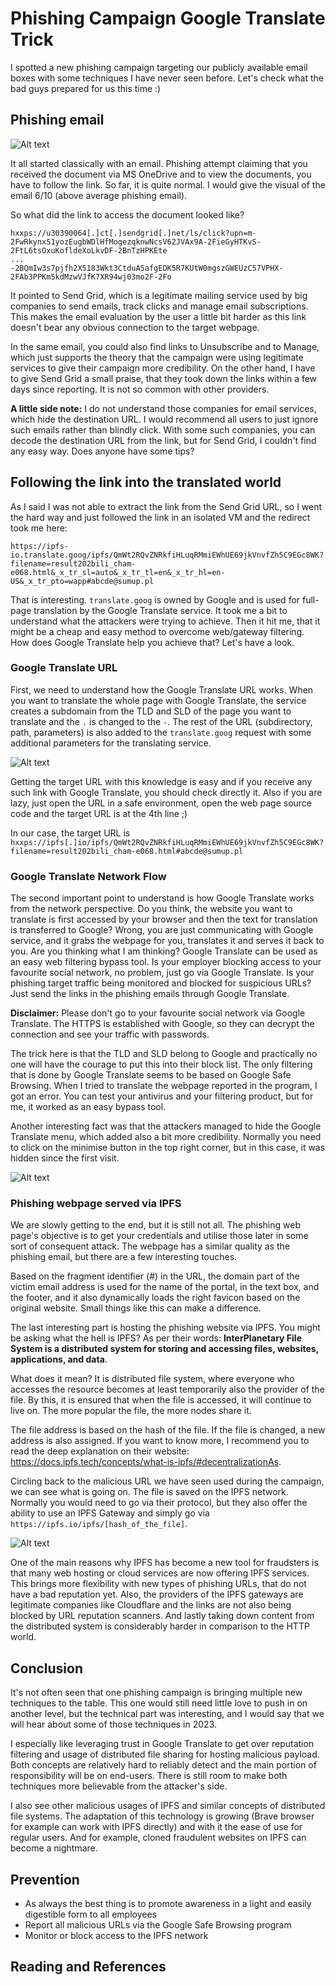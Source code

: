 # Phishing Campaign Google Translate Trick

I spotted a new phishing campaign targeting our publicly available email boxes with some techniques I have never seen before. Let's check what the bad guys prepared for us this time :)

## Phishing email

![Alt text](Data/email.png?raw=true "Email sample")

It all started classically with an email. Phishing attempt claiming that you received the document via MS OneDrive and to view the documents, you have to follow the link. So far, it is quite normal. I would give the visual of the email 6/10 (above average phishing email).

So what did the link to access the document looked like?

```
hxxps://u30390064[.]ct[.]sendgrid[.]net/ls/click?upn=m-2FwRkynxS1yozEugbWDlHfMogezqknwNcsV62JVAx9A-2FieGyHTKvS-2FtL6tsOxuKofldeXoLkvDF-2BnTzHPKEte
...
-2BQmIw3s7pjfh2X5183Wkt3CtduA5afgEDK5R7KUtW0mgszGWEUzC57VPHX-2FAb3PPKm5kdMzwVJfK7XR94wj03mo2F-2Fo
```

It pointed to Send Grid, which is a legitimate mailing service used by big companies to send emails, track clicks and manage email subscriptions. This makes the email evaluation by the user a little bit harder as this link doesn't bear any obvious connection to the target webpage.

In the same email, you could also find links to Unsubscribe and to Manage, which just supports the theory that the campaign were using legitimate services to give their campaign more credibility. On the other hand, I have to give Send Grid a small praise, that they took down the links within a few days since reporting. It is not so common with other providers.


**A little side note:** I do not understand those companies for email services, which hide the destination URL. I would recommend all users to just ignore such emails rather than blindly click. With some such companies, you can decode the destination URL from the link, but for Send Grid, I couldn't find any easy way. Does anyone have some tips?

## Following the link into the translated world

As I said I was not able to extract the link from the Send Grid URL, so I went the hard way and just followed the link in an isolated VM and the redirect took me here:

```
https://ipfs-io.translate.goog/ipfs/QmWt2RQvZNRkfiHLuqRMmiEWhUE69jkVnvfZh5C9EGc8WK?filename=result202bili_cham-e068.html&_x_tr_sl=auto&_x_tr_tl=en&_x_tr_hl=en-US&_x_tr_pto=wapp#abcde@sumup.pl
```

That is interesting. `translate.goog` is owned by Google and is used for full-page translation by the Google Translate service. It took me a bit to understand what the attackers were trying to achieve. Then it hit me, that it might be a cheap and easy method to overcome web/gateway filtering. How does Google Translate help you achieve that? Let's have a look.

### Google Translate URL

First, we need to understand how the Google Translate URL works. When you want to translate the whole page with Google Translate, the service creates a subdomain from the TLD and SLD of the page you want to translate and the `.` is changed to the `-`. The rest of the URL (subdirectory, path, parameters) is also added to the `translate.goog` request with some additional parameters for the translating service.

![Alt text](Data/google_translate.png?raw=true "Email sample")

Getting the target URL with this knowledge is easy and if you receive any such link with Google Translate, you should check directly it. Also if you are lazy, just open the URL in a safe environment, open the web page source code and the target URL is at the 4th line ;)

In our case, the target URL is `hxxps://ipfs[.]io/ipfs/QmWt2RQvZNRkfiHLuqRMmiEWhUE69jkVnvfZh5C9EGc8WK?filename=result202bili_cham-e068.html#abcde@sumup.pl`

### Google Translate Network Flow

The second important point to understand is how Google Translate works from the network perspective. Do you think, the website you want to translate is first accessed by your browser and then the text for translation is transferred to Google? Wrong, you are just communicating with Google service, and it grabs the webpage for you, translates it and serves it back to you. Are you thinking what I am thinking? Google Translate can be used as an easy web filtering bypass tool. Is your employer blocking access to your favourite social network, no problem, just go via Google Translate. Is your phishing target traffic being monitored and blocked for suspicious URLs? Just send the links in the phishing emails through Google Translate.

**Disclaimer:** Please don't go to your favourite social network via Google Translate. The HTTPS is established with Google, so they can decrypt the connection and see your traffic with passwords.

The trick here is that the TLD and SLD belong to Google and practically no one will have the courage to put this into their block list. The only filtering that is done by Google Translate seems to be based on Google Safe Browsing. When I tried to translate the webpage reported in the program, I got an error. You can test your antivirus and your filtering product, but for me, it worked as an easy bypass tool.

Another interesting fact was that the attackers managed to hide the Google Translate menu, which added also a bit more credibility. Normally you need to click on the minimise button in the top right corner, but in this case, it was hidden since the first visit.

![Alt text](Data/phishing_page.png?raw=true "Email sample")

### Phishing webpage served via IPFS

We are slowly getting to the end, but it is still not all. The phishing web page's objective is to get your credentials and utilise those later in some sort of consequent attack. The webpage has a similar quality as the phishing email, but there are a few interesting touches.

Based on the fragment identifier (#) in the URL, the domain part of the victim email address is used for the name of the portal, in the text box, and the footer, and it also dynamically loads the right favicon based on the original website. Small things like this can make a difference.

The last interesting part is hosting the phishing website via IPFS. You might be asking what the hell is IPFS? As per their words: **InterPlanetary File System is a distributed system for storing and accessing files, websites, applications, and data**.

What does it mean? It is distributed file system, where everyone who accesses the resource becomes at least temporarily also the provider of the file. By this, it is ensured that when the file is accessed, it will continue to live on. The more popular the file, the more nodes share it.

The file address is based on the hash of the file. If the file is changed, a new address is also assigned. If you want to know more, I recommend you to read the deep explanation on their website: https://docs.ipfs.tech/concepts/what-is-ipfs/#decentralizationAs.

Circling back to the malicious URL we have seen used during the campaign, we can see what is going on. The file is saved on the IPFS network. Normally you would need to go via their protocol, but they also offer the ability to use an IPFS Gateway and simply go via `https://ipfs.io/ipfs/[hash_of_the_file]`.

![Alt text](Data/IPFS.png?raw=true "Email sample")

One of the main reasons why IPFS has become a new tool for fraudsters is that many web hosting or cloud services are now offering IPFS services. This brings more flexibility with new types of phishing URLs, that do not have a bad reputation yet. Also, the providers of the IPFS gateways are legitimate companies like Cloudflare and the links are not also being blocked by URL reputation scanners. And lastly taking down content from the distributed system is considerably harder in comparison to the HTTP world.

## Conclusion

It's not often seen that one phishing campaign is bringing multiple new techniques to the table. This one would still need little love to push in on another level, but the technical part was interesting, and I would say that we will hear about some of those techniques in 2023.

I especially like leveraging trust in Google Translate to get over reputation filtering and usage of distributed file sharing for hosting malicious payload. Both concepts are relatively hard to reliably detect and the main portion of responsibility will be on end-users. There is still room to make both techniques more believable from the attacker's side.

I also see other malicious usages of IPFS and similar concepts of distributed file systems. The adaptation of this technology is growing (Brave browser for example can work with IPFS directly) and with it the ease of use for regular users. And for example, cloned fraudulent websites on IPFS can become a nightmare.

## Prevention

- As always the best thing is to promote awareness in a light and easily digestible form to all employees
- Report all malicious URLs via the Google Safe Browsing program
- Monitor or block access to the IPFS network

## Reading and References
